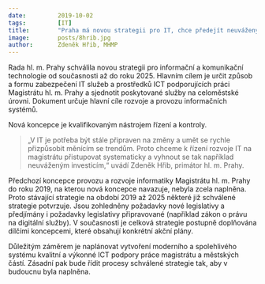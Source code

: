 ```yaml
---
date:         2019-10-02
tags:         [IT]
title:        "Praha má novou strategii pro IT, chce předejít neuváženým investicím"
image: 	      posts/8hrib.jpg
author:       Zdeněk Hřib, MHMP
---
```


Rada hl. m. Prahy schválila novou strategii pro informační a komunikační technologie od současnosti až do roku 2025. Hlavním cílem je určit způsob a formu zabezpečení IT služeb a prostředků ICT podporujících práci Magistrátu hl. m. Prahy a sjednotit poskytované služby na celoměstské úrovni. Dokument určuje hlavní cíle rozvoje a provozu informačních systémů.

Nová koncepce je kvalifikovaným nástrojem řízení a kontroly. 

> „V IT je potřeba být stále připraven na změny a umět se rychle přizpůsobit měnícím se trendům. Proto chceme k řízení rozvoje IT na magistrátu přistupovat systematicky a vyhnout se tak například neuváženým investicím,“ uvádí Zdeněk Hřib, primátor hl. m. Prahy.

Předchozí koncepce provozu a rozvoje informatiky Magistrátu hl. m. Prahy do roku 2019, na kterou nová koncepce navazuje, nebyla zcela naplněna. Proto stávající strategie na období 2019 až 2025 některé již schválené strategie potvrzuje. Jsou zohledněny požadavky nové legislativy a předjímány i požadavky legislativy připravované (například zákon o právu na digitální služby). V současnosti je celková strategie postupně doplňována dílčími koncepcemi, které obsahují konkrétní akční plány.

Důležitým záměrem je naplánovat vytvoření moderního a spolehlivého systému kvalitní a výkonné ICT podpory práce magistrátu a městských částí. Zásadní pak bude řídit procesy schválené strategie tak, aby v budoucnu byla naplněna.
